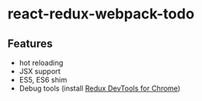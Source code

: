 # react-redux-webpack-todo

## Features

* hot reloading
* JSX support
* ES5, ES6 shim
* Debug tools (install [Redux DevTools for Chrome](https://chrome.google.com/webstore/detail/redux-devtools/lmhkpmbekcpmknklioeibfkpmmfibljd))
